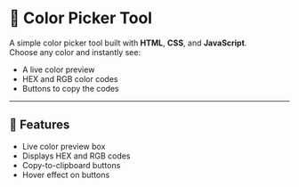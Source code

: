 # 🎨 Color Picker Tool

A simple color picker tool built with **HTML**, **CSS**, and **JavaScript**.  
Choose any color and instantly see:

- A live color preview
- HEX and RGB color codes
- Buttons to copy the codes

---

## 🚀 Features

- Live color preview box
- Displays HEX and RGB codes
- Copy-to-clipboard buttons
- Hover effect on buttons
